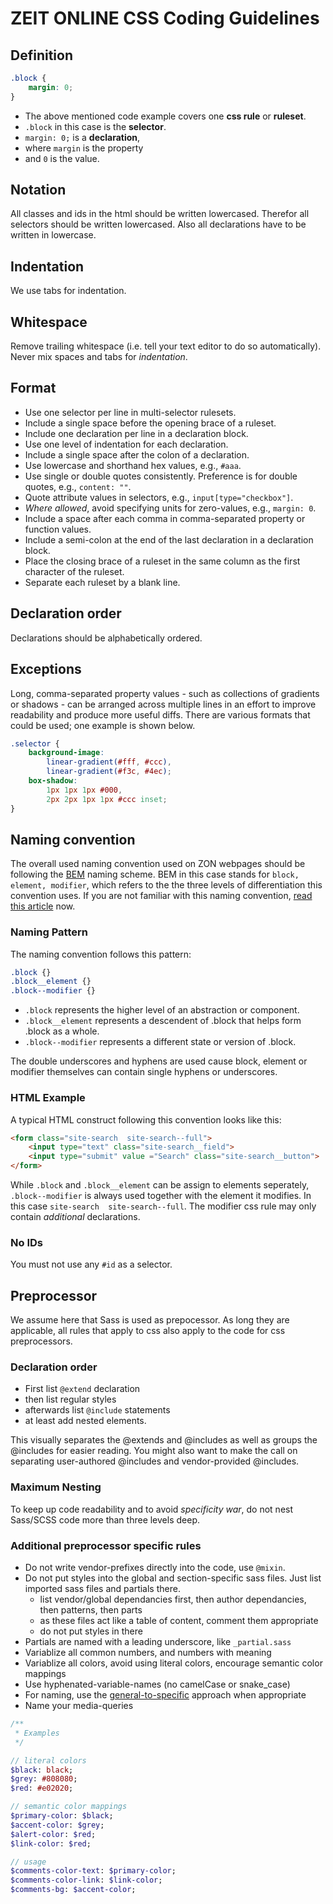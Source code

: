 # ZEIT ONLINE CSS Coding Guidelines

## Definition
```css
.block {
    margin: 0;
}
```

- The above mentioned code example covers one **css rule** or **ruleset**.
- `.block` in this case is the **selector**.
- `margin: 0;` is a **declaration**,
- where `margin` is the property
- and `0` is the value.

## Notation
All classes and ids in the html should be written lowercased. Therefor all selectors should be written lowercased. Also all declarations have to be written in lowercase.

## Indentation
We use tabs for indentation.

## Whitespace
Remove trailing whitespace (i.e. tell your text editor to do so automatically). Never mix spaces and tabs for *indentation*.

## Format
- Use one selector per line in multi-selector rulesets.
- Include a single space before the opening brace of a ruleset.
- Include one declaration per line in a declaration block.
- Use one level of indentation for each declaration.
- Include a single space after the colon of a declaration.
- Use lowercase and shorthand hex values, e.g., `#aaa`.
- Use single or double quotes consistently. Preference is for double quotes, e.g., `content: ""`.
- Quote attribute values in selectors, e.g., `input[type="checkbox"]`.
- *Where allowed*, avoid specifying units for zero-values, e.g., `margin: 0`.
- Include a space after each comma in comma-separated property or function values.
- Include a semi-colon at the end of the last declaration in a declaration block.
- Place the closing brace of a ruleset in the same column as the first character of the ruleset.
- Separate each ruleset by a blank line.

## Declaration order
Declarations should be alphabetically ordered.

## Exceptions
Long, comma-separated property values - such as collections of gradients or shadows - can be arranged across multiple lines in an effort to improve readability and produce more useful diffs. There are various formats that could be used; one example is shown below.
```css
.selector {
    background-image:
        linear-gradient(#fff, #ccc),
        linear-gradient(#f3c, #4ec);
    box-shadow:
        1px 1px 1px #000,
        2px 2px 1px 1px #ccc inset;
}
```

## Naming convention
The overall used naming convention used on ZON webpages should be following the [BEM][1] naming scheme. BEM in this case stands for `block, element, modifier`, which refers to the the three levels of differentiation this convention uses. If you are not familiar with this naming convention, [read this article][2] now.

### Naming Pattern
The naming convention follows this pattern:
```css
.block {}
.block__element {}
.block--modifier {}
```

- `.block` represents the higher level of an abstraction or component.
- `.block__element` represents a descendent of .block that helps form .block as a whole.
- `.block--modifier` represents a different state or version of .block.

The double underscores and hyphens are used cause block, element or modifier themselves can contain single hyphens or underscores.

### HTML Example
A typical HTML construct following this convention looks like this:
```html
<form class="site-search  site-search--full">
    <input type="text" class="site-search__field">
    <input type="submit" value ="Search" class="site-search__button">
</form>
```

While `.block` and `.block__element` can be assign to elements seperately, `.block--modifier` is always used together with the element it modifies. In this case `site-search  site-search--full`. The modifier css rule may only contain *additional* declarations.

### No IDs
You must not use any `#id` as a selector.

[1]: http://bem.info/ "BEM – Technology for creating web applications"
[2]: http://csswizardry.com/2013/01/mindbemding-getting-your-head-round-bem-syntax/ "MindBEMding – getting your head ’round BEM syntax"

## Preprocessor
We assume here that Sass is used as prepocessor. As long they are applicable, all rules that apply to css also apply to the code for css preprocessors.

### Declaration order
- First list `@extend` declaration
- then list regular styles
- afterwards list `@include` statements
- at least add nested elements.

This visually separates the @extends and @includes as well as groups the @includes for easier reading. You might also want to make the call on separating user-authored @includes and vendor-provided @includes.

### Maximum Nesting
To keep up code readability and to avoid *specificity war*, do not nest Sass/SCSS code more than three levels deep.


### Additional preprocessor specific rules
- Do not write vendor-prefixes directly into the code, use `@mixin`.
- Do not put styles into the global and section-specific sass files. Just list imported sass files and partials there.
    + list vendor/global dependancies first, then author dependancies, then patterns, then parts
    + as these files act like a table of content, comment them appropriate
    + do not put styles in there
- Partials are named with a leading underscore, like `_partial.sass`
- Variablize all common numbers, and numbers with meaning
- Variablize all colors, avoid using literal colors, encourage semantic color mappings 
- Use hyphenated-variable-names (no camelCase or snake_case)
- For naming, use the [general-to-specific](http://webdesign.tutsplus.com/tutorials/quick-tip-name-your-sass-variables-modularly--webdesign-13364) approach when appropriate
- Name your media-queries

```sass
/**
 * Examples
 */

// literal colors
$black: black;
$grey: #808080;
$red: #e02020;

// semantic color mappings
$primary-color: $black;
$accent-color: $grey;
$alert-color: $red;
$link-color: $red;

// usage
$comments-color-text: $primary-color;
$comments-color-link: $link-color;
$comments-bg: $accent-color;
```








